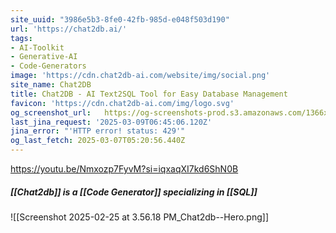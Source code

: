 ```yaml
---
site_uuid: "3986e5b3-8fe0-42fb-985d-e048f503d190"
url: 'https://chat2db.ai/'
tags:
- AI-Toolkit
- Generative-AI
- Code-Generators
image: 'https://cdn.chat2db-ai.com/website/img/social.png'
site_name: Chat2DB
title: Chat2DB - AI Text2SQL Tool for Easy Database Management
favicon: 'https://cdn.chat2db-ai.com/img/logo.svg'
og_screenshot_url:   https://og-screenshots-prod.s3.amazonaws.com/1366x768/80/false/6a5107dd24e9b0bea7d82ca993c4b9ae37942666373f70cd2f33e8126a415dc9.jpeg
last_jina_request: '2025-03-09T06:45:06.120Z'
jina_error: "'HTTP error! status: 429'"
og_last_fetch: 2025-03-07T05:20:56.440Z
---
```

https://youtu.be/Nmxozp7FyvM?si=iqxaqXI7kd6ShN0B

##### [[Chat2db]] is a [[Code Generator]] specializing in [[SQL]]
![[Screenshot 2025-02-25 at 3.56.18 PM_Chat2db--Hero.png]]
